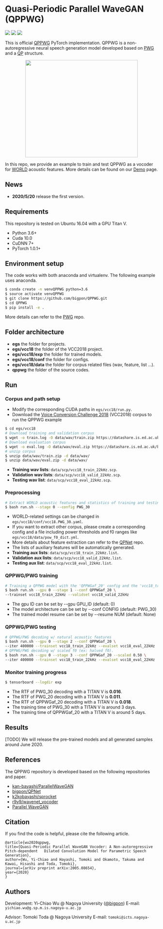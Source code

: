 
# Quasi-Periodic Parallel WaveGAN (QPPWG)

[![](https://img.shields.io/pypi/v/qppwg)](https://pypi.org/project/qppwg/) ![](https://img.shields.io/pypi/pyversions/qppwg) ![](https://img.shields.io/pypi/l/qppwg)

This is official [QPPWG](https://arxiv.org/abs/2005.08654) PyTorch implementation.
QPPWG is a non-autoregressive neural speech generation model developed based on [PWG](https://ieeexplore.ieee.org/abstract/document/9053795) and a [QP](https://bigpon.github.io/QuasiPeriodicWaveNet_demo) structure.

<center> <img src="https://user-images.githubusercontent.com/10822486/82352944-af1dca80-9a39-11ea-806d-1aa6a91d2773.png" style="display:block;width:370px;height:320px"> </center>

<!-- ![](https://user-images.githubusercontent.com/10822486/82352944-af1dca80-9a39-11ea-806d-1aa6a91d2773.png) -->

In this repo, we provide an example to train and test QPPWG as a vocoder for [WORLD](https://doi.org/10.1587/transinf.2015EDP7457) acoustic features.
More details can be found on our [Demo](https://bigpon.github.io/QuasiPeriodicParallelWaveGAN_demo) page.


## News
- **2020/5/20** release the first version.


## Requirements

This repository is tested on Ubuntu 16.04 with a GPU Titan V.

- Python 3.6+
- Cuda 10.0
- CuDNN 7+
- PyTorch 1.0.1+


## Environment setup

The code works with both anaconda and virtualenv.
The following example uses anaconda.

```bash
$ conda create -n venvQPPWG python=3.6
$ source activate venvQPPWG
$ git clone https://github.com/bigpon/QPPWG.git
$ cd QPPWG
$ pip install -e .
```

More details can refer to the [PWG](https://github.com/kan-bayashi/ParallelWaveGAN) repo.


## Folder architecture
- **egs**
the folder for projects.
- **egs/vcc18**
the folder of the VCC2018 project.
- **egs/vcc18/exp**
the folder for trained models.
- **egs/vcc18/conf**
the folder for configs.
- **egs/vcc18/data**
the folder for corpus related files (wav, feature, list ...).
- **qppwg**
the folder of the source codes.


## Run

### Corpus and path setup

- Modify the corresponding CUDA paths in `egs/vcc18/run.py`.
- Download the [Voice Conversion Challenge 2018](https://datashare.is.ed.ac.uk/handle/10283/3061) (VCC2018) corpus to run the QPPWG example

```bash
$ cd egs/vcc18
# Download training and validation corpus
$ wget -o train.log -O data/wav/train.zip https://datashare.is.ed.ac.uk/bitstream/handle/10283/3061/vcc2018_database_training.zip
# Download evaluation corpus
$ wget -o eval.log -O data/wav/eval.zip https://datashare.is.ed.ac.uk/bitstream/handle/10283/3061/vcc2018_database_evaluation.zip
# unzip corpus
$ unzip data/wav/train.zip -d data/wav/
$ unzip data/wav/eval.zip -d data/wav/
```

- **Training wav lists**: `data/scp/vcc18_train_22kHz.scp`.
- **Validation wav lists**: `data/scp/vcc18_valid_22kHz.scp`.
- **Testing wav list**: `data/scp/vcc18_eval_22kHz.scp`.

### Preprocessing

```bash
# Extract WORLD acoustic features and statistics of training and testing data
$ bash run.sh --stage 0 --config PWG_30
```

- WORLD-related settings can be changed in `egs/vcc18/conf/vcc18.PWG_30.yaml`.
- If you want to extract other corpus, please create a corresponding config and a file including power thresholds and f0 ranges like `egs/vcc18/data/pow_f0_dict.yml`.
- More details about feature extraction can refer to the [QPNet](https://github.com/bigpon/QPNet) repo.
- The lists of auxiliary features will be automatically generated.
- **Training aux lists**: `data/scp/vcc18_train_22kHz.list`.
- **Validation aux lists**: `data/scp/vcc18_valid_22kHz.list`.
- **Testing aux list**: `data/scp/vcc18_eval_22kHz.list`.


### QPPWG/PWG training

```bash
# Training a QPPWG model with the 'QPPWGaf_20' config and the 'vcc18_train_22kHz' and 'vcc18_valid_22kHz' sets.
$ bash run.sh --gpu 0 --stage 1 --conf QPPWGaf_20 \
--trainset vcc18_train_22kHz --validset vcc18_valid_22kHz
```

- The gpu ID can be set by --gpu GPU_ID (default: 0)
- The model architecture can be set by --conf CONFIG (default: PWG_30)
- The trained model resume can be set by --resume NUM (default: None)


### QPPWG/PWG testing

```bash
# QPPWG/PWG decoding w/ natural acoustic features
$ bash run.sh --gpu 0 --stage 2 --conf QPPWGaf_20 \
--iter 400000 --trainset vcc18_train_22kHz --evalset vcc18_eval_22kHz
# QPPWG/PWG decoding w/ scaled f0 (ex: halved f0).
$ bash run.sh --gpu 0 --stage 3 --conf QPPWGaf_20 --scaled 0.50 \
--iter 400000 --trainset vcc18_train_22kHz --evalset vcc18_eval_22kHz
```

### Monitor training progress

```bash
$ tensorboard --logdir exp
```

- The RTF of PWG_30 decoding with a TITAN V is **0.016**.
- The RTF of PWG_20 decoding with a TITAN V is **0.011**.
- The RTF of QPPWGaf_20 decoding with a TITAN V is **0.018**.
- The training time of PWG_30 with a TITAN V is around 3 days.
- The training time of QPPWGaf_20 with a TITAN V is around 5 days.


## Results
[TODO] We will release the pre-trained models and all generated samples around June 2020.


## References
The QPPWG repository is developed based on the following repositories and paper.

- [kan-bayashi/ParallelWaveGAN](https://github.com/kan-bayashi/ParallelWaveGAN)
- [bigpon/QPNet](https://github.com/bigpon/QPNet)
- [k2kobayashi/sprocket](https://github.com/k2kobayashi/sprocket)
- [r9y9/wavenet_vocoder](https://github.com/r9y9/wavenet_vocoder)
- [Parallel WaveGAN](https://arxiv.org/abs/1910.11480)



## Citation

If you find the code is helpful, please cite the following article.

```
@article{wu2020qppwg,
title={Quasi-Periodic Parallel WaveGAN Vocoder: A Non-autoregressive Pitch-dependent   Dilated Convolution Model for Parametric Speech Generation},
author={Wu, Yi-Chiao and Hayashi, Tomoki and Okamoto, Takuma and Kawai, Hisashi and Toda, Tomoki},
journal={arXiv preprint arXiv:2005.08654},
year={2020}
}
```


## Authors

Development:
Yi-Chiao Wu @ Nagoya University ([@bigpon](https://github.com/bigpon))
E-mail: `yichiao.wu@g.sp.m.is.nagoya-u.ac.jp`

Advisor:
Tomoki Toda @ Nagoya University
E-mail: `tomoki@icts.nagoya-u.ac.jp`